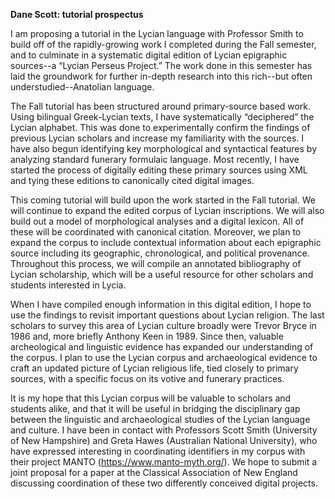 **Dane Scott: tutorial prospectus**

I am proposing a tutorial in the Lycian language with Professor Smith to build off of the rapidly-growing work I completed during the Fall semester, and to culminate in a systematic digital edition of Lycian epigraphic sources--a “Lycian Perseus Project.” The work done in this semester has laid the groundwork for further in-depth research into this rich--but often understudied--Anatolian language.

The Fall tutorial has been structured around primary-source based work. Using bilingual Greek-Lycian texts, I have systematically “deciphered” the Lycian alphabet. This was done to experimentally confirm the findings of previous Lycian scholars and increase my familiarity with the sources. I have also begun identifying key morphological and syntactical features by analyzing standard funerary formulaic language. Most recently, I have started the process of digitally editing these primary sources using XML and tying these editions to canonically cited digital images.

This coming tutorial will build upon the work started in the Fall tutorial. We will continue to expand the edited corpus of Lycian inscriptions. We will also build out a model of morphological analyses and a digital lexicon. All of these will be coordinated with canonical citation. Moreover, we plan to expand the corpus to include contextual information about each epigraphic source including its geographic, chronological, and political provenance.  Throughout this process, we will compile an annotated bibliography of Lycian scholarship, which will be a useful resource for other scholars and students interested in Lycia.

When I have compiled enough information in this digital edition, I hope to use the findings to revisit important questions about Lycian religion. The last scholars to survey this area of Lycian culture broadly were Trevor Bryce in 1986 and, more briefly Anthony Keen in 1989. Since then, valuable archeological and linguistic evidence has expanded our understanding of the corpus. I plan to use the Lycian corpus and archaeological evidence to craft an updated picture of Lycian religious life, tied closely to primary sources, with a specific focus on its votive and funerary practices.

It is my hope that this Lycian corpus will be valuable to scholars and students alike, and that it will be useful in bridging the disciplinary gap between the linguistic and archaeological studies of the Lycian language and culture.  I have been in contact with Professors Scott Smith (University of New Hampshire) and Greta Hawes (Australian National University), who have expressed interesting in coordinating identifiers in my corpus with their project MANTO (https://www.manto-myth.org/).  We hope to submit a joint proposal for a paper at the Classical Association of New England discussing coordination of these two differently conceived digital projects.
